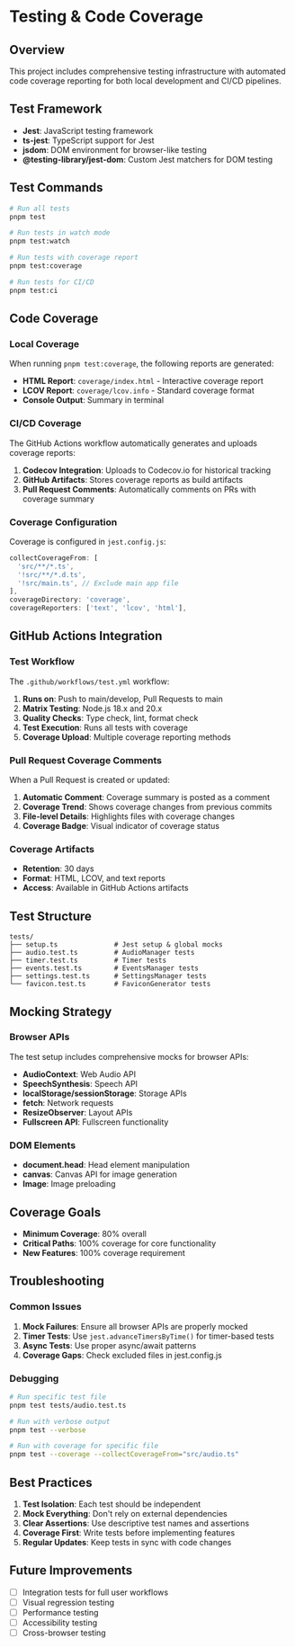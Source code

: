 # Testing & Code Coverage

## Overview

This project includes comprehensive testing infrastructure with automated code coverage reporting for both local development and CI/CD pipelines.

## Test Framework

- **Jest**: JavaScript testing framework
- **ts-jest**: TypeScript support for Jest
- **jsdom**: DOM environment for browser-like testing
- **@testing-library/jest-dom**: Custom Jest matchers for DOM testing

## Test Commands

```bash
# Run all tests
pnpm test

# Run tests in watch mode
pnpm test:watch

# Run tests with coverage report
pnpm test:coverage

# Run tests for CI/CD
pnpm test:ci
```

## Code Coverage

### Local Coverage

When running `pnpm test:coverage`, the following reports are generated:

- **HTML Report**: `coverage/index.html` - Interactive coverage report
- **LCOV Report**: `coverage/lcov.info` - Standard coverage format
- **Console Output**: Summary in terminal

### CI/CD Coverage

The GitHub Actions workflow automatically generates and uploads coverage reports:

1. **Codecov Integration**: Uploads to Codecov.io for historical tracking
2. **GitHub Artifacts**: Stores coverage reports as build artifacts
3. **Pull Request Comments**: Automatically comments on PRs with coverage summary

### Coverage Configuration

Coverage is configured in `jest.config.js`:

```javascript
collectCoverageFrom: [
  'src/**/*.ts',
  '!src/**/*.d.ts',
  '!src/main.ts', // Exclude main app file
],
coverageDirectory: 'coverage',
coverageReporters: ['text', 'lcov', 'html'],
```

## GitHub Actions Integration

### Test Workflow

The `.github/workflows/test.yml` workflow:

1. **Runs on**: Push to main/develop, Pull Requests to main
2. **Matrix Testing**: Node.js 18.x and 20.x
3. **Quality Checks**: Type check, lint, format check
4. **Test Execution**: Runs all tests with coverage
5. **Coverage Upload**: Multiple coverage reporting methods

### Pull Request Coverage Comments

When a Pull Request is created or updated:

1. **Automatic Comment**: Coverage summary is posted as a comment
2. **Coverage Trend**: Shows coverage changes from previous commits
3. **File-level Details**: Highlights files with coverage changes
4. **Coverage Badge**: Visual indicator of coverage status

### Coverage Artifacts

- **Retention**: 30 days
- **Format**: HTML, LCOV, and text reports
- **Access**: Available in GitHub Actions artifacts

## Test Structure

```
tests/
├── setup.ts              # Jest setup & global mocks
├── audio.test.ts         # AudioManager tests
├── timer.test.ts         # Timer tests
├── events.test.ts        # EventsManager tests
├── settings.test.ts      # SettingsManager tests
└── favicon.test.ts       # FaviconGenerator tests
```

## Mocking Strategy

### Browser APIs

The test setup includes comprehensive mocks for browser APIs:

- **AudioContext**: Web Audio API
- **SpeechSynthesis**: Speech API
- **localStorage/sessionStorage**: Storage APIs
- **fetch**: Network requests
- **ResizeObserver**: Layout APIs
- **Fullscreen API**: Fullscreen functionality

### DOM Elements

- **document.head**: Head element manipulation
- **canvas**: Canvas API for image generation
- **Image**: Image preloading

## Coverage Goals

- **Minimum Coverage**: 80% overall
- **Critical Paths**: 100% coverage for core functionality
- **New Features**: 100% coverage requirement

## Troubleshooting

### Common Issues

1. **Mock Failures**: Ensure all browser APIs are properly mocked
2. **Timer Tests**: Use `jest.advanceTimersByTime()` for timer-based tests
3. **Async Tests**: Use proper async/await patterns
4. **Coverage Gaps**: Check excluded files in jest.config.js

### Debugging

```bash
# Run specific test file
pnpm test tests/audio.test.ts

# Run with verbose output
pnpm test --verbose

# Run with coverage for specific file
pnpm test --coverage --collectCoverageFrom="src/audio.ts"
```

## Best Practices

1. **Test Isolation**: Each test should be independent
2. **Mock Everything**: Don't rely on external dependencies
3. **Clear Assertions**: Use descriptive test names and assertions
4. **Coverage First**: Write tests before implementing features
5. **Regular Updates**: Keep tests in sync with code changes

## Future Improvements

- [ ] Integration tests for full user workflows
- [ ] Visual regression testing
- [ ] Performance testing
- [ ] Accessibility testing
- [ ] Cross-browser testing

